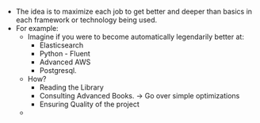 - The idea is to maximize each job to get better and deeper than basics in each framework or technology being used.
- For example:
	- Imagine if you were to become automatically legendarily better at:
		- Elasticsearch
		- Python - Fluent
		- Advanced AWS
		- Postgresql.
	- How?
		- Reading the Library
		- Consulting Advanced Books. -> Go over simple optimizations
		- Ensuring Quality of the project
	-